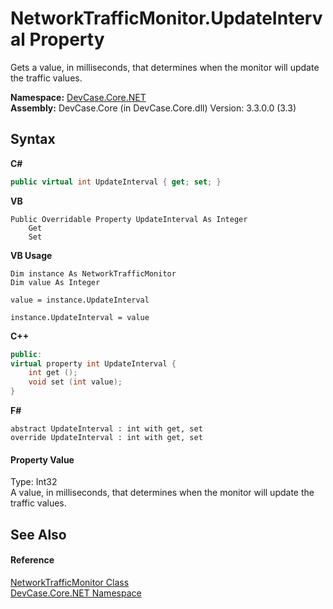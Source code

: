 # NetworkTrafficMonitor.UpdateInterval Property 
 

Gets a value, in milliseconds, that determines when the monitor will update the traffic values.

**Namespace:**&nbsp;<a href="N_DevCase_Core_NET">DevCase.Core.NET</a><br />**Assembly:**&nbsp;DevCase.Core (in DevCase.Core.dll) Version: 3.3.0.0 (3.3)

## Syntax

**C#**<br />
``` C#
public virtual int UpdateInterval { get; set; }
```

**VB**<br />
``` VB
Public Overridable Property UpdateInterval As Integer
	Get
	Set
```

**VB Usage**<br />
``` VB Usage
Dim instance As NetworkTrafficMonitor
Dim value As Integer

value = instance.UpdateInterval

instance.UpdateInterval = value
```

**C++**<br />
``` C++
public:
virtual property int UpdateInterval {
	int get ();
	void set (int value);
}
```

**F#**<br />
``` F#
abstract UpdateInterval : int with get, set
override UpdateInterval : int with get, set
```


#### Property Value
Type: Int32<br />A value, in milliseconds, that determines when the monitor will update the traffic values.

## See Also


#### Reference
<a href="T_DevCase_Core_NET_NetworkTrafficMonitor">NetworkTrafficMonitor Class</a><br /><a href="N_DevCase_Core_NET">DevCase.Core.NET Namespace</a><br />